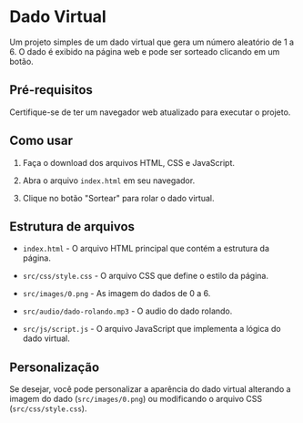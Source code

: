# Dado Virtual

Um projeto simples de um dado virtual que gera um número aleatório de 1 a 6. O dado é exibido na página web e pode ser sorteado clicando em um botão.

## Pré-requisitos

Certifique-se de ter um navegador web atualizado para executar o projeto.

## Como usar

1. Faça o download dos arquivos HTML, CSS e JavaScript.

2. Abra o arquivo `index.html` em seu navegador.

3. Clique no botão "Sortear" para rolar o dado virtual.

## Estrutura de arquivos

- `index.html` - O arquivo HTML principal que contém a estrutura da página.

- `src/css/style.css` - O arquivo CSS que define o estilo da página.

- `src/images/0.png` - As imagem do dados de 0 a 6.

- `src/audio/dado-rolando.mp3` - O audio do dado rolando.

- `src/js/script.js` - O arquivo JavaScript que implementa a lógica do dado virtual.

## Personalização

Se desejar, você pode personalizar a aparência do dado virtual alterando a imagem do dado (`src/images/0.png`) ou modificando o arquivo CSS (`src/css/style.css`).

